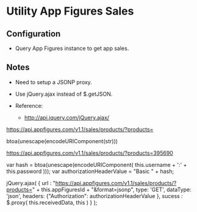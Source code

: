 Utility App Figures Sales
=========================

Configuration
-------------

- Query App Figures instance to get app sales.


Notes
-----

- Need to setup a JSONP proxy.

- Use jQuery.ajax instead of $.getJSON.

- Reference:

    * http://api.jquery.com/jQuery.ajax/

https://api.appfigures.com/v1.1/sales/products/?products=

btoa(unescape(encodeURIComponent(str)))

https://api.appfigures.com/v1.1/sales/products/?products=395690

  
  var hash = btoa(unescape(encodeURIComponent( this.username + ':' + this.password )));
  var authorizationHeaderValue = "Basic " + hash;
  
  jQuery.ajax( {
    url : "https://api.appfigures.com/v1.1/sales/products/?products=" + this.appFiguresId + "&format=jsonp",
    type: 'GET',
    dataType: 'json',
    headers: {"Authorization": authorizationHeaderValue },
    sucess : $.proxy( this.receivedData, this )
  } );